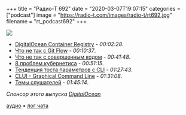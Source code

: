 +++
title = "Радио-Т 692"
date = "2020-03-07T19:07:15"
categories = ["podcast"]
image = "https://radio-t.com/images/radio-t/rt692.jpg"
filename = "rt_podcast692"
+++

![](https://radio-t.com/images/radio-t/rt692.jpg)

- [DigitalOcean Container Registry](https://www.digitalocean.com/products/container-registry/?utm_medium=email) - *00:02:28*.
- [Что не так с Git Flow](https://georgestocker.com/2020/03/04/please-stop-recommending-git-flow/) - *00:10:37*.
- [Что не так с совершенным кодом](https://frederickvanbrabant.com/post/2020-02-07-the-economics-of-clean-code/) - *00:41:48*.
- [8 проблем кубернетиса](https://pythonspeed.com/articles/dont-need-kubernetes/) - *00:51:15*.
- [Тенденция тоста параметров с CLI](https://danluu.com/cli-complexity/) - *01:27:43*.
- [CLUI - Graphical Command Line](https://blog.repl.it/clui) - *01:31:08*.
- [Темы слушателей](https://radio-t.com/p/2020/03/03/prep-692/) - *01:45:14*.

*Спонсор этого выпуска [DigitalOcean](https://do.co/radiot)*


[аудио](https://cdn.radio-t.com/rt_podcast692.mp3) • [лог чата](https://chat.radio-t.com/logs/radio-t-692.html)
<audio src="https://cdn.radio-t.com/rt_podcast692.mp3" preload="none"></audio>
